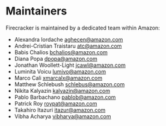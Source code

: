# Maintainers

Firecracker is maintained by a dedicated team within Amazon:

- Alexandra Iordache <aghecen@amazon.com>
- Andrei-Cristian Traistaru <atc@amazon.com>
- Babis Chalios <bchalios@amazon.com>
- Diana Popa <dpopa@amazon.com>
- Jonathan Woollett-Light <jcawl@amazon.com>
- Luminita Voicu <lumivo@amazon.com>
- Marco Cali <xmarcalx@amazon.com>
- Matthew Schlebush <schlebus@amazon.com>
- Nikita Kalyazin <kalyazin@amazon.com>
- Pablo Barbachano <pablob@amazon.com>
- Patrick Roy <roypat@amazon.com>
- Takahiro Itazuri <itazur@amazon.com>
- Vibha Acharya <vibharya@amazon.com>
